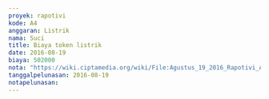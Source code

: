 ```yaml
---
proyek: rapotivi
kode: A4
anggaran: Listrik
nama: Suci
title: Biaya token listrik
date: 2016-08-19
biaya: 502000
nota: "https://wiki.ciptamedia.org/wiki/File:Agustus_19_2016_Rapotivi_A4_Biaya_token_listrik.jpg"
tanggalpelunasan: 2016-08-19
notapelunasan:
---
```

